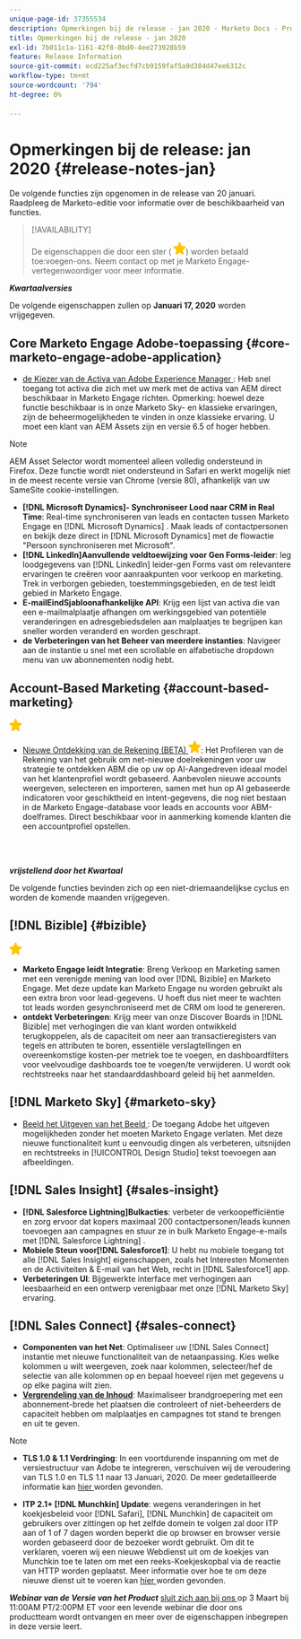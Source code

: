```yaml
---
unique-page-id: 37355534
description: Opmerkingen bij de release - jan 2020 - Marketo Docs - Productdocumentatie
title: Opmerkingen bij de release - jan 2020
exl-id: 7b011c1a-1161-42f8-8bd0-4ee273928b59
feature: Release Information
source-git-commit: ecd225af3ecfd7cb9159faf5a9d384d47ee6312c
workflow-type: tm+mt
source-wordcount: '794'
ht-degree: 0%

---
```


# Opmerkingen bij de release: jan 2020 {#release-notes-jan}

De volgende functies zijn opgenomen in de release van 20 januari. Raadpleeg de Marketo-editie voor informatie over de beschikbaarheid van functies.

>[!AVAILABILITY]
>
>De eigenschappen die door een ster ( ![ worden aangegeven (ster) ](assets/yellow-star.png)) worden betaald toe:voegen-ons. Neem contact op met je Marketo Engage-vertegenwoordiger voor meer informatie.

**_Kwartaalversies_**

De volgende eigenschappen zullen op **Januari 17, 2020** worden vrijgegeven.

## Core Marketo Engage Adobe-toepassing {#core-marketo-engage-adobe-application}

* [ de Kiezer van de Activa van Adobe Experience Manager ](/help/marketo/product-docs/adobe-experience-cloud-integrations/importing-assets-with-adobe-experience-manager.md): Heb snel toegang tot activa die zich met uw merk met de activa van AEM direct beschikbaar in Marketo Engage richten. Opmerking: hoewel deze functie beschikbaar is in onze Marketo Sky- en klassieke ervaringen, zijn de beheermogelijkheden te vinden in onze klassieke ervaring. U moet een klant van AEM Assets zijn en versie 6.5 of hoger hebben.

>[!NOTE]
>
>AEM Asset Selector wordt momenteel alleen volledig ondersteund in Firefox. Deze functie wordt niet ondersteund in Safari en werkt mogelijk niet in de meest recente versie van Chrome (versie 80), afhankelijk van uw SameSite cookie-instellingen.

* **[!DNL Microsoft Dynamics]- Synchroniseer Lood naar CRM in Real Time**: Real-time synchroniseren van leads en contacten tussen Marketo Engage en [!DNL Microsoft Dynamics] . Maak leads of contactpersonen en bekijk deze direct in [!DNL Microsoft Dynamics] met de flowactie &quot;Persoon synchroniseren met Microsoft&quot;.
* **[!DNL LinkedIn]Aanvullende veldtoewijzing voor Gen Forms-leider**: leg loodgegevens van [!DNL LinkedIn] leider-gen Forms vast om relevantere ervaringen te creëren voor aanraakpunten voor verkoop en marketing. Trek in verborgen gebieden, toestemmingsgebieden, en de test leidt gebied in Marketo Engage.
* **E-mailEindSjabloonafhankelijke API**: Krijg een lijst van activa die van een e-mailmalplaatje afhangen om werkingsgebied van potentiële veranderingen en adresgebiedsdelen aan malplaatjes te begrijpen kan sneller worden veranderd en worden geschrapt.
* **de Verbeteringen van het Beheer van meerdere instanties**: Navigeer aan de instantie u snel met een scrollable en alfabetische dropdown menu van uw abonnementen nodig hebt.

## Account-Based Marketing {#account-based-marketing}

![ (star) ](assets/yellow-star.png)

* [ Nieuwe Ontdekking van de Rekening (BETA) ](https://docs.marketo.com/x/WQA6Ag) ![ (ster) ](assets/yellow-star.png): Het Profileren van de Rekening van het gebruik om net-nieuwe doelrekeningen voor uw strategie te ontdekken ABM die op uw op AI-Aangedreven ideaal model van het klantenprofiel wordt gebaseerd. Aanbevolen nieuwe accounts weergeven, selecteren en importeren, samen met hun op AI gebaseerde indicatoren voor geschiktheid en intent-gegevens, die nog niet bestaan in de Marketo Engage-database voor leads en accounts voor ABM-doelframes. Direct beschikbaar voor in aanmerking komende klanten die een accountprofiel opstellen.

<br> 

**_vrijstellend door het Kwartaal_**

De volgende functies bevinden zich op een niet-driemaandelijkse cyclus en worden de komende maanden vrijgegeven.

## [!DNL Bizible] {#bizible}

![ (star) ](assets/yellow-star.png)

* **Marketo Engage leidt Integratie**: Breng Verkoop en Marketing samen met een verenigde mening van lood over [!DNL Bizible] en Marketo Engage. Met deze update kan Marketo Engage nu worden gebruikt als een extra bron voor lead-gegevens. U hoeft dus niet meer te wachten tot leads worden gesynchroniseerd met de CRM om lood te genereren.
* **ontdekt Verbeteringen**: Krijg meer van onze Discover Boards in [!DNL Bizible] met verhogingen die van klant worden ontwikkeld terugkoppelen, als de capaciteit om neer aan transactieregisters van tegels en attributen te boren, essentiële verslagtellingen en overeenkomstige kosten-per metriek toe te voegen, en dashboardfilters voor veelvoudige dashboards toe te voegen/te verwijderen. U wordt ook rechtstreeks naar het standaarddashboard geleid bij het aanmelden.

## [!DNL Marketo Sky] {#marketo-sky}

* [ Beeld het Uitgeven van het Beeld ](https://experienceleague.adobe.com/docs/marketo/sky/design-studio/marketo-image-editor.html?lang=en#design-studio): De toegang Adobe het uitgeven mogelijkheden zonder het moeten Marketo Engage verlaten. Met deze nieuwe functionaliteit kunt u eenvoudig dingen als verbeteren, uitsnijden en rechtstreeks in [!UICONTROL Design Studio] tekst toevoegen aan afbeeldingen.

## [!DNL Sales Insight] {#sales-insight}

* **[!DNL Salesforce Lightning]Bulkacties**: verbeter de verkoopefficiëntie en zorg ervoor dat kopers maximaal 200 contactpersonen/leads kunnen toevoegen aan campagnes en stuur ze in bulk Marketo Engage-e-mails met [!DNL Salesforce Lightning] .
* **Mobiele Steun voor[!DNL Salesforce1]**: U hebt nu mobiele toegang tot alle [!DNL Sales Insight] eigenschappen, zoals het Interesten Momenten en de Activiteiten &amp; E-mail van het Web, recht in [!DNL Salesforce1] app.
* **Verbeteringen UI**: Bijgewerkte interface met verhogingen aan leesbaarheid en een ontwerp verenigbaar met onze [!DNL Marketo Sky] ervaring.

## [!DNL Sales Connect] {#sales-connect}

* **Componenten van het Net**: Optimaliseer uw [!DNL Sales Connect] instantie met nieuwe functionaliteit van de netaanpassing. Kies welke kolommen u wilt weergeven, zoek naar kolommen, selecteer/hef de selectie van alle kolommen op en bepaal hoeveel rijen met gegevens u op elke pagina wilt zien.
* **[Vergrendeling van de Inhoud](/help/marketo/product-docs/marketo-sales-connect/admin/content-lockdown.md)**: Maximaliseer brandgroepering met een abonnement-brede het plaatsen die controleert of niet-beheerders de capaciteit hebben om malplaatjes en campagnes tot stand te brengen en uit te geven.

>[!NOTE]
>
>* **TLS 1.0 &amp; 1.1 Verdringing**: In een voortdurende inspanning om met de versiestructuur van Adobe te integreren, verschuiven wij de veroudering van TLS 1.0 en TLS 1.1 naar 13 Januari, 2020. De meer gedetailleerde informatie kan [ hier ](https://nation.marketo.com/docs/DOC-7059-tls-10-11-deprecation-faq) worden gevonden.
>
>* **ITP 2.1+ [!DNL Munchkin] Update**: wegens veranderingen in het koekjesbeleid voor [!DNL Safari], [!DNL Munchkin] de capaciteit om gebruikers over zittingen op het zelfde domein te volgen zal door ITP aan of 1 of 7 dagen worden beperkt die op browser en browser versie worden gebaseerd door de bezoeker wordt gebruikt. Om dit te verklaren, voeren wij een nieuwe Webdienst uit om de koekjes van Munchkin toe te laten om met een reeks-Koekjeskopbal via de reactie van HTTP worden geplaatst. Meer informatie over hoe te om deze nieuwe dienst uit te voeren kan [ hier ](https://nation.marketo.com/docs/DOC-7351) worden gevonden.

**_Webinar van de Versie van het Product_** [ sluit zich aan bij ons ](https://engage.marketo.com/Jan_Feb_20_Release_Webinar_Registration.html) op 3 Maart bij 11:00AM PT/2:00PM ET voor een levende webinar die door ons productteam wordt ontvangen en meer over de eigenschappen inbegrepen in deze versie leert.
